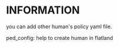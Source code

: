 # INFORMATION #
you can add other human's policy yaml file.

ped_config: 	help to create human in flatland

